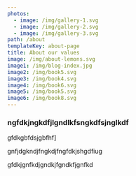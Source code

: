 ```yaml
---
photos:
  - image: /img/gallery-1.svg
  - image: /img/gallery-2.svg
  - image: /img/gallery-3.svg
path: /about
templateKey: about-page
title: About our values
image: /img/about-lemons.svg
image1: /img/blog-index.jpg
image2: /img/book5.svg
image3: /img/book4.svg
image4: /img/book6.svg
image5: /img/book5.svg
image6: /img/book8.svg
---
```

### ngfdkjngkdfjlgndlkfsngkdfsjnglkdf

gfdkgbfdsjgbfhf]

gnfjdgkndjfngkdjfngfdkjshgdfiug

gfdkjgnfkdjgndkjfgndkfjgnfkd